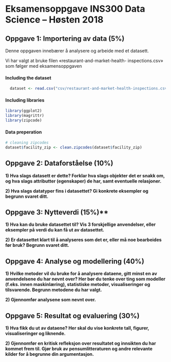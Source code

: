 Eksamensoppgave INS300 Data Science – Høsten 2018
================

Oppgave 1: Importering av data (5%)
-----------------------------------

Denne oppgaven innebærer å analysere og arbeide med et datasett.

Vi har valgt at bruke filen «restaurant-and-market-health- inspections.csv» som følger med eksamensoppgaven

#### Including the dataset

``` r
  dataset <- read.csv("csv/restaurant-and-market-health-inspections.csv")
```

#### Including libraries

``` r
library(ggplot2)
library(magrittr)
library(zipcode)
```

#### Data preperation

``` r
# cleaning zipcodes
dataset$facility_zip <- clean.zipcodes(dataset$facility_zip)
```

Oppgave 2: Dataforståelse (10%)
-------------------------------

**1) Hva slags datasett er dette? Forklar hva slags objekter det er snakk om, og hva slags attributter (egenskaper) de har, samt eventuelle relasjoner.**

**2) Hva slags datatyper fins i datasettet? Gi konkrete eksempler og begrunn svaret ditt.**

Oppgave 3: Nytteverdi (15%)\*\*
-------------------------------

**1) Hva kan du bruke datasettet til? Vis 3 forskjellige anvendelser, eller eksempler på verdi du kan få ut av datasettet.**

**2) Er datasettet klart til å analyseres som det er, eller må noe bearbeides før bruk? Begrunn svaret ditt.**

Oppgave 4: Analyse og modellering (40%)
---------------------------------------

**1) Hvilke metoder vil du bruke for å analysere dataene, gitt minst en av anvendelsene du har nevnt over? Her bør du tenke over ting som modeller (f.eks. innen maskinlæring), statistiske metoder, visualiseringer og tilsvarende. Begrunn metodene du har valgt.**

**2) Gjennomfør analysene som nevnt over.**

Oppgave 5: Resultat og evaluering (30%)
---------------------------------------

**1) Hva fikk du ut av dataene? Her skal du vise konkrete tall, figurer, visualiseringer og liknende.**

**2) Gjennomfør en kritisk refleksjon over resultatet og innsikten du har kommet frem til. Gjør bruk av pensumlitteraturen og andre relevante kilder for å begrunne din argumentasjon.**
